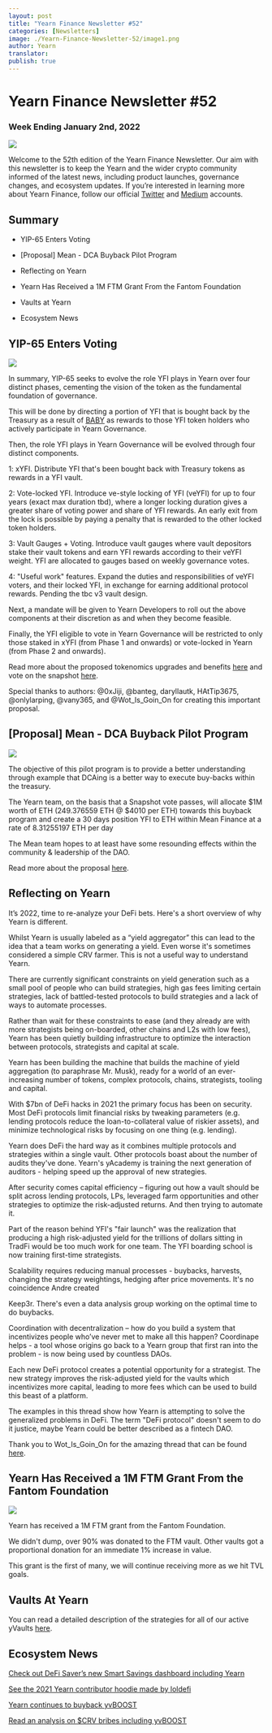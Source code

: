 ```yaml
---
layout: post
title: "Yearn Finance Newsletter #52"
categories: [Newsletters]
image: ./Yearn-Finance-Newsletter-52/image1.png
author: Yearn
translator:
publish: true
---
```


# Yearn Finance Newsletter #52

### Week Ending January 2nd, 2022

![](image1.png)

Welcome to the 52th edition of the Yearn Finance Newsletter. Our aim with this newsletter is to keep the Yearn and the wider crypto community informed of the latest news, including product launches, governance changes, and ecosystem updates. If you’re interested in learning more about Yearn Finance, follow our official [Twitter](https://twitter.com/iearnfinance) and [Medium](https://medium.com/iearn) accounts.

## Summary

- YIP-65 Enters Voting

- [Proposal] Mean - DCA Buyback Pilot Program

- Reflecting on Yearn

- Yearn Has Received a 1M FTM Grant From the Fantom Foundation

- Vaults at Yearn

- Ecosystem News

## YIP-65 Enters Voting

![](image2.png)

In summary, YIP-65 seeks to evolve the role YFI plays in Yearn over four distinct phases, cementing the vision of the token as the fundamental foundation of governance.

This will be done by directing a portion of YFI that is bought back by the Treasury as a result of [BABY](https://yips.yearn.finance/YIPS/yip-56) as rewards to those YFI token holders who actively participate in Yearn Governance.

Then, the role YFI plays in Yearn Governance will be evolved through four distinct components.

1: xYFI. Distribute YFI that's been bought back with Treasury tokens as rewards in a YFI vault.

2: Vote-locked YFI. Introduce ve-style locking of YFI (veYFI) for up to four years (exact max duration tbd), where a longer locking duration gives a greater share of voting power and share of YFI rewards. An early exit from the lock is possible by paying a penalty that is rewarded to the other locked token holders.

3: Vault Gauges + Voting. Introduce vault gauges where vault depositors stake their vault tokens and earn YFI rewards according to their veYFI weight. YFI are allocated to gauges based on weekly governance votes.

4: "Useful work" features. Expand the duties and responsibilities of veYFI voters, and their locked YFI, in exchange for earning additional protocol rewards. Pending the tbc v3 vault design.

Next, a mandate will be given to Yearn Developers to roll out the above components at their discretion as and when they become feasible.

Finally, the YFI eligible to vote in Yearn Governance will be restricted to only those staked in xYFI (from Phase 1 and onwards) or vote-locked in Yearn (from Phase 2 and onwards).

Read more about the proposed tokenomics upgrades and benefits [here](https://gov.yearn.finance/t/yip-65-evolving-yfi-tokenomics/11994) and vote on the snapshot [here](https://snapshot.org/#/ybaby.eth/proposal/0x8f7417fa5565d9f46e16618503e8808c36d51b2a9e8217a68c632d7c090d69d9).

Special thanks to authors: @0xJiji, @banteg, daryllautk, HAtTip3675, @onlylarping, @vany365, and @Wot_Is_Goin_On for creating this important proposal.

## [Proposal] Mean - DCA Buyback Pilot Program

![](image3.png)

The objective of this pilot program is to provide a better understanding through example that DCAing is a better way to execute buy-backs within the treasury.

The Yearn team, on the basis that a Snapshot vote passes, will allocate $1M worth of ETH (249.376559 ETH @ $4010 per ETH) towards this buyback program and create a 30 days position YFI to ETH within Mean Finance at a rate of 8.31255197 ETH per day

The Mean team hopes to at least have some resounding effects within the community & leadership of the DAO.

Read more about the proposal [here](https://gov.yearn.finance/t/proposal-mean-dca-buyback-pilot-program/12065).

## Reflecting on Yearn

It’s 2022, time to re-analyze your DeFi bets. Here's a short overview of why Yearn is different.

Whilst Yearn is usually labeled as a “yield aggregator” this can lead to the idea that a team works on generating a yield. Even worse it's sometimes considered a simple CRV farmer. This is not a useful way to understand Yearn.

There are currently significant constraints on yield generation such as a small pool of people who can build strategies, high gas fees limiting certain strategies, lack of battled-tested protocols to build strategies and a lack of ways to automate processes.

Rather than wait for these constraints to ease (and they already are with more strategists being on-boarded, other chains and L2s with low fees), Yearn has been quietly building infrastructure to optimize the interaction between protocols, strategists and capital at scale.

Yearn has been building the machine that builds the machine of yield aggregation (to paraphrase Mr. Musk), ready for a world of an ever-increasing number of tokens, complex protocols, chains, strategists, tooling and capital.

With $7bn of DeFi hacks in 2021 the primary focus has been on security. Most DeFi protocols limit financial risks by tweaking parameters (e.g. lending protocols reduce the loan-to-collateral value of riskier assets), and minimize technological risks by focusing on one thing (e.g. lending).

Yearn does DeFi the hard way as it combines multiple protocols and strategies within a single vault. Other protocols boast about the number of audits they've done. Yearn's yAcademy is training the next generation of auditors - helping speed up the approval of new strategies.

After security comes capital efficiency – figuring out how a vault should be split across lending protocols, LPs, leveraged farm opportunities and other strategies to optimize the risk-adjusted returns. And then trying to automate it.

Part of the reason behind YFI's "fair launch" was the realization that producing a high risk-adjusted yield for the trillions of dollars sitting in TradFi would be too much work for one team. The YFI boarding school is now training first-time strategists.

Scalability requires reducing manual processes - buybacks, harvests, changing the strategy weightings, hedging after price movements. It's no coincidence Andre created

Keep3r. There's even a data analysis group working on the optimal time to do buybacks.

Coordination with decentralization – how do you build a system that incentivizes people who’ve never met to make all this happen? Coordinape helps - a tool whose origins go back to a Yearn group that first ran into the problem - is now being used by countless DAOs.

Each new DeFi protocol creates a potential opportunity for a strategist. The new strategy improves the risk-adjusted yield for the vaults which incentivizes more capital, leading to more fees which can be used to build this beast of a platform.

The examples in this thread show how Yearn is attempting to solve the generalized problems in DeFi. The term "DeFi protocol" doesn't seem to do it justice, maybe Yearn could be better described as a fintech DAO.

Thank you to Wot_Is_Goin_On for the amazing thread that can be found [here](https://twitter.com/Wot_Is_Goin_On/status/1477277152336916484).

## Yearn Has Received a 1M FTM Grant From the Fantom Foundation

![](image4.png)

Yearn has received a 1M FTM grant from the Fantom Foundation.

We didn't dump, over 90% was donated to the FTM vault. Other vaults got a proportional donation for an immediate 1% increase in value.

This grant is the first of many, we will continue receiving more as we hit TVL goals.

## Vaults At Yearn

You can read a detailed description of the strategies for all of our active yVaults [here](https://medium.com/yearn-state-of-the-vaults/the-vaults-at-yearn-9237905ffed3).

## Ecosystem News

[Check out DeFi Saver’s new Smart Savings dashboard including Yearn](https://twitter.com/DeFiSaver/status/1476614075815809028?s=20)

[See the 2021 Yearn contributor hoodie made by loldefi](https://twitter.com/loldefi/status/1477062572595884032)

[Yearn continues to buyback yvBOOST](https://twitter.com/wavey0x/status/1474946151006842884)

[Read an analysis on $CRV bribes including yvBOOST](https://twitter.com/0xSEM/status/1475284063204388867)
